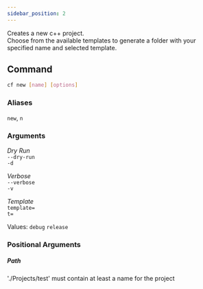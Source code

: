```yaml
---
sidebar_position: 2
---
```


Creates a new c++ project.  
Choose from the available templates to generate a folder with your specified name and selected template.

## Command

```bash
cf new [name] [options]
```

### Aliases

`new`, `n`

### Arguments

_Dry Run_  
`--dry-run`  
`-d`

_Verbose_  
`--verbose`  
`-v`

_Template_  
`template=`  
`t=`

Values: `debug` `release`

### Positional Arguments

##### Path

'./Projects/test'
must contain at least a name for the project

